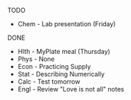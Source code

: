 TODO
- Chem - Lab presentation (Friday)

DONE
- Hlth - MyPlate meal (Thursday)
- Phys - None
- Econ - Practicing Supply
- Stat - Describing Numerically
- Calc - Test tomorrow
- Engl - Review "Love is not all" notes

